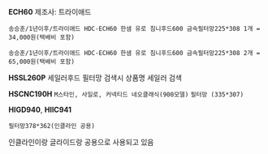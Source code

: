 **ECH60**
제조사: 트라이애드
```
송승훈/1년이후/트라이애드 HDC-ECH60 한샘 유로 침니후드600 금속필터망225*308 1개 = 34,000원(택배비 포함)
```
```
송승훈/1년이후/트라이애드 HDC-ECH60 한샘 유로 침니후드600 금속필터망225*308 2개 = 65,000원(택배비 포함)
```

**HSSL260P** 
세일러후드
필터망 검색시 상품명 세일러 검색

**HSCNC190H**
`M스타인, 사일로, 커넥티드 네오클래식(900모델)` `필터망 (335*307)`

**HIGD940**, **HIIC941**
```
필터망378*362(인클라인 공용)
```
인클라인이랑 글라이드랑 공용으로 사용되고 있음

